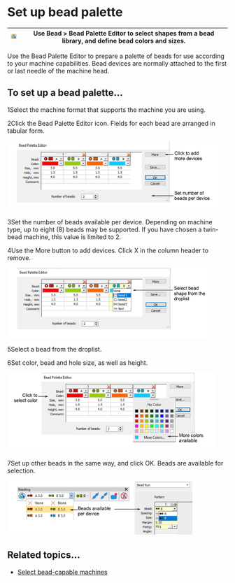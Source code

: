 # Set up bead palette

| ![BeadPaletteEditor.png](assets/BeadPaletteEditor.png) | Use Bead > Bead Palette Editor to select shapes from a bead library, and define bead colors and sizes. |
| ------------------------------------------------------ | ------------------------------------------------------------------------------------------------------ |

Use the Bead Palette Editor to prepare a palette of beads for use according to your machine capabilities. Bead devices are normally attached to the first or last needle of the machine head.

## To set up a bead palette...

1Select the machine format that supports the machine you are using.

2Click the Bead Palette Editor icon. Fields for each bead are arranged in tabular form.

![BeadPaletteEditor00020.png](assets/BeadPaletteEditor00020.png)

3Set the number of beads available per device. Depending on machine type, up to eight (8) beads may be supported. If you have chosen a twin-bead machine, this value is limited to 2.

4Use the More button to add devices. Click X in the column header to remove.

![BeadPaletteEditorMore.png](assets/BeadPaletteEditorMore.png)

5Select a bead from the droplist.

6Set color, bead and hole size, as well as height.

![beading00025.png](assets/beading00025.png)

7Set up other beads in the same way, and click OK. Beads are available for selection.

![BeadingDropdownTwinBlank.png](assets/BeadingDropdownTwinBlank.png)

## Related topics...

- [Select bead-capable machines](Select_bead-capable_machines)

